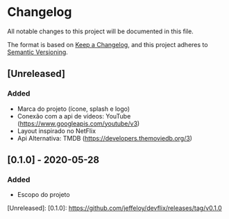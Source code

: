 # Changelog

All notable changes to this project will be documented in this file.

The format is based on [Keep a Changelog](https://keepachangelog.com/en/1.0.0/),
and this project adheres to [Semantic Versioning](https://semver.org/spec/v2.0.0.html).

## [Unreleased]

### Added

- Marca do projeto (ícone, splash e logo)
- Conexão com a api de vídeos: YouTube (https://www.googleapis.com/youtube/v3)
- Layout inspirado no NetFlix
- Api Alternativa: TMDB (https://developers.themoviedb.org/3)

## [0.1.0] - 2020-05-28

### Added

- Escopo do projeto

[Unreleased]:
[0.1.0]: https://github.com/jeffeloy/devflix/releases/tag/v0.1.0
